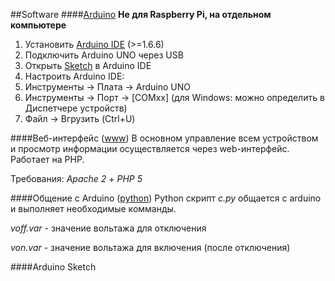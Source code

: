##Software
####[Arduino](https://github.com/sanygus/smartdev/tree/master/software/arduino)
**Не для Raspberry Pi, на отдельном компьютере**

1. Установить [Arduino IDE](https://www.arduino.cc/en/Main/Software) (>=1.6.6)
2. Подключить Arduino UNO через USB
3. Открыть [Sketch](https://github.com/sanygus/smartdev/tree/master/software/arduino/sketch.ino) в Arduino IDE
4. Настроить Arduino IDE:
  1. Инструменты -> Плата -> Arduino UNO
  2. Инструменты -> Порт -> [COMxx] (для Windows: можно определить в Диспетчере устройств)
5. Файл -> Вгрузить (Ctrl+U)

####Веб-интерфейс ([www](https://github.com/sanygus/smartdev/tree/master/software/www))
В основном управление всем устройством и просмотр информации осуществляется через web-интерфейс.
Работает на PHP.

Требования: *Apache 2* + *PHP 5*

####Общение с Arduino ([python](https://github.com/sanygus/smartdev/tree/master/software/python))
Python скрипт *c.py* общается с arduino и выполняет необходимые комманды.

*voff.var* - значение вольтажа для отключения

*von.var* - значение вольтажа для включения (после отключения)

####Arduino
Sketch
